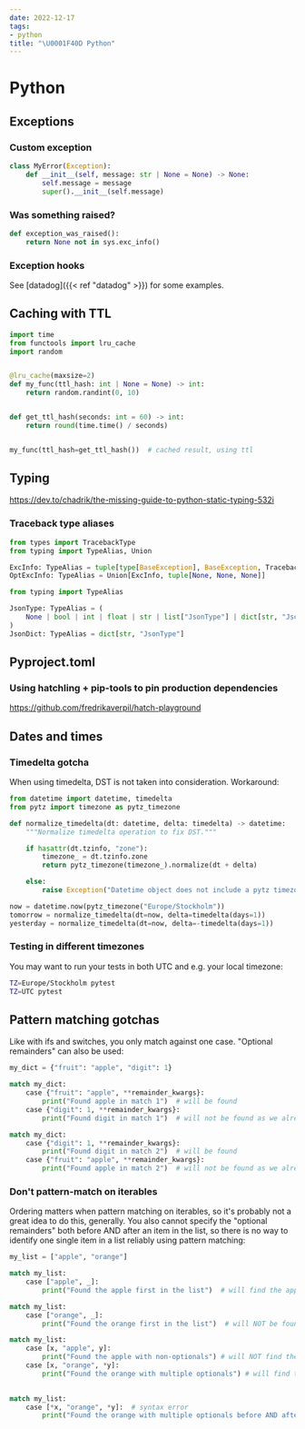 ```yaml
---
date: 2022-12-17
tags:
- python
title: "\U0001F40D Python"
---
```


# Python

## Exceptions

### Custom exception

```python
class MyError(Exception):
    def __init__(self, message: str | None = None) -> None:
        self.message = message
        super().__init__(self.message)
```


### Was something raised?

```python
def exception_was_raised():
    return None not in sys.exc_info()
```

### Exception hooks

See [datadog]({{< ref "datadog" >}}) for some examples.

## Caching with TTL

```python
import time
from functools import lru_cache
import random


@lru_cache(maxsize=2)
def my_func(ttl_hash: int | None = None) -> int:
	return random.randint(0, 10)


def get_ttl_hash(seconds: int = 60) -> int:
	return round(time.time() / seconds)


my_func(ttl_hash=get_ttl_hash())  # cached result, using ttl
```

## Typing

https://dev.to/chadrik/the-missing-guide-to-python-static-typing-532i


### Traceback type aliases

```python
from types import TracebackType
from typing import TypeAlias, Union

ExcInfo: TypeAlias = tuple[type[BaseException], BaseException, TracebackType]
OptExcInfo: TypeAlias = Union[ExcInfo, tuple[None, None, None]]
```

```python
from typing import TypeAlias

JsonType: TypeAlias = (
	None | bool | int | float | str | list["JsonType"] | dict[str, "JsonType"]
)
JsonDict: TypeAlias = dict[str, "JsonType"]
```

## Pyproject.toml

### Using hatchling + pip-tools to pin production dependencies

https://github.com/fredrikaverpil/hatch-playground

## Dates and times

### Timedelta gotcha

When using timedelta, DST is not taken into consideration. Workaround:

```python
from datetime import datetime, timedelta
from pytz import timezone as pytz_timezone

def normalize_timedelta(dt: datetime, delta: timedelta) -> datetime:
	"""Normalize timedelta operation to fix DST."""

	if hasattr(dt.tzinfo, "zone"):
		timezone_ = dt.tzinfo.zone
		return pytz_timezone(timezone_).normalize(dt + delta)

	else:
		raise Exception("Datetime object does not include a pytz timezone")

now = datetime.now(pytz_timezone("Europe/Stockholm"))
tomorrow = normalize_timedelta(dt=now, delta=timedelta(days=1))
yesterday = normalize_timedelta(dt=now, delta=-timedelta(days=1))
```

### Testing in different timezones

You may want to run your tests in both UTC and e.g. your local timezone:

```bash
TZ=Europe/Stockholm pytest
TZ=UTC pytest
```

## Pattern matching gotchas

Like with ifs and switches, you only match against one case. "Optional remainders" can also be used:

```python
my_dict = {"fruit": "apple", "digit": 1}

match my_dict:
    case {"fruit": "apple", **remainder_kwargs}:
        print("Found apple in match 1")  # will be found
    case {"digit": 1, **remainder_kwargs}:
	    print("Found digit in match 1")  # will not be found as we already found the apple.

match my_dict:
    case {"digit": 1, **remainder_kwargs}:
        print("Found digit in match 2")  # will be found
    case {"fruit": "apple", **remainder_kwargs}:
        print("Found apple in match 2")  # will not be found as we already found the digit.

```


### Don't pattern-match on iterables

Ordering matters when pattern matching on iterables, so it's probably not a great idea to do this, generally. You also cannot specify the "optional remainders" both before AND after an item in the list, so there is no way to identify one single item in a list reliably using pattern matching:

```python
my_list = ["apple", "orange"]

match my_list:
    case ["apple", _]:
        print("Found the apple first in the list")  # will find the apple

match my_list:
    case ["orange", _]:
        print("Found the orange first in the list")  # will NOT be found

match my_list:
    case [x, "apple", y]:
        print("Found the apple with non-optionals") # will NOT find the apple
    case [x, "orange", *y]:
        print("Found the orange with multiple optionals") # will find the orange
        
```

```python
match my_list:
    case [*x, "orange", *y]:  # syntax error
        print("Found the orange with multiple optionals before AND after")
```